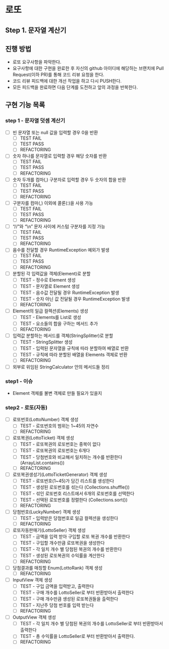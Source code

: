 # 로또
## Step 1. 문자열 계산기
## 진행 방법
* 로또 요구사항을 파악한다.
* 요구사항에 대한 구현을 완료한 후 자신의 github 아이디에 해당하는 브랜치에 Pull Request(이하 PR)를 통해 코드 리뷰 요청을 한다.
* 코드 리뷰 피드백에 대한 개선 작업을 하고 다시 PUSH한다.
* 모든 피드백을 완료하면 다음 단계를 도전하고 앞의 과정을 반복한다.

## 구현 기능 목록

### step 1 - 문자열 덧셈 계산기
- [ ] 빈 문자열 또는 null 값을 입력할 경우 0을 반환
    - [ ] TEST FAIL
    - [ ] TEST PASS
    - [ ] REFACTORING
- [ ] 숫자 하나를 문자열로 입력할 경우 해당 숫자를 반환
    - [ ] TEST FAIL
    - [ ] TEST PASS
    - [ ] REFACTORING
- [ ] 숫자 두개를 컴마(,) 구분자로 입력할 경우 두 숫자의 합을 반환
    - [ ] TEST FAIL
    - [ ] TEST PASS
    - [ ] REFACTORING
- [ ] 구분자를 컴마(,) 이외에 콜론(:)을 사용 가능
    - [ ] TEST FAIL
    - [ ] TEST PASS
    - [ ] REFACTORING
- [ ] “//”와 “\n” 문자 사이에 커스텀 구분자를 지정 가능
    - [ ] TEST FAIL
    - [ ] TEST PASS
    - [ ] REFACTORING
- [ ] 음수를 전달할 경우 RuntimeException 예외가 발생
    - [ ] TEST FAIL
    - [ ] TEST PASS
    - [ ] REFACTORING
- [ ] 분할된 각 입력값을 객체(Element)로 분할
    - [ ] TEST - 정수로 Element 생성
    - [ ] TEST - 문자열로 Element 생성
    - [ ] TEST - 음수값 전달될 경우 RuntimeException 발생
    - [ ] TEST - 숫자 아닌 값 전달될 경우 RuntimeException 발생
    - [ ] REFACTORING
- [ ] Element의 일급 컬렉션(Elements) 생성
    - [ ] TEST - Elements를 List로 생성
    - [ ] TEST - 요소들의 합을 구하는 메서드 추가
    - [ ] REFACTORING
- [ ] 입력값 분할하는 메서드를 객체(StringSplitter)로 분할
    - [ ] TEST - StringSplitter 생성
    - [ ] TEST - 입력된 문자열을 규칙에 따라 분할하여 배열로 반환
    - [ ] TEST - 규칙에 따라 분할된 배열을 Elements 객체로 반환
    - [ ] REFACTORING
- [ ] 외부로 위임된 StringCalculator 안의 메서드들 정리

### step1 - 이슈
- Element 객체를 불변 객체로 만들 필요가 있을지


### step2 - 로또(자동)
- [ ] 로또번호(LottoNumber) 객체 생성
    - [ ] TEST - 로또번호의 범위는 1~45의 자연수
    - [ ] REFACTORING
- [ ] 로또복권(LottoTicket) 객체 생성
    - [ ] TEST - 로또복권의 로또번호는 중복이 없다
    - [ ] TEST - 로또복권의 로또번호는 6개다
    - [ ] TEST - 당첨번호와 비교해서 일치하는 개수를 반환한다 (ArrayList.contains())
    - [ ] REFACTORING
- [ ] 로또복권생성기(LottoTicketGenerator) 객체 생성
    - [ ] TEST - 로또번호(1~45)가 담긴 리스트를 생성한다
    - [ ] TEST - 생성된 로또번호를 섞는다 (Collections.shuffle())
    - [ ] TEST - 섞인 로또번호 리스트에서 6개의 로또번호를 선택한다
    - [ ] TEST - 선택된 로또번호를 정렬한다 (Collections.sort())
    - [ ] REFACTORING
- [ ] 당첨번호(LuckyNumber) 객체 생성
    - [ ] TEST - 입력받은 당첨번호로 일급 컬렉션을 생성한다
    - [ ] REFACTORING
- [ ] 로또자동판매기(LottoSeller) 객체 생성
    - [ ] TEST - 금액을 입력 받아 구입할 로또 복권 개수를 반환한다
    - [ ] TEST - 구입할 개수만큼 로또복권을 생성한다
    - [ ] TEST - 각 일치 개수 별 당첨된 복권의 개수를 반환한다
    - [ ] TEST - 생성된 로또복권의 수익률을 계산한다
    - [ ] REFACTORING
- [ ] 당첨결과를 매칭할 Enum(LottoRank) 객체 생성
    - [ ] REFACTORING
- [ ] InputView 객체 생성
    - [ ] TEST - 구입 금액을 입력받고, 출력한다
    - [ ] TEST - 구매 개수를 LottoSeller로 부터 반환받아서 출력한다
    - [ ] TEST - 구매 개수만큼 생성된 로또복권들을 출력한다
    - [ ] TEST - 지난주 당첨 번호를 입력 받는다
    - [ ] REFACTORING
- [ ] OutputView 객체 생성
    - [ ] TEST - 각 일치 개수 별 당첨된 복권의 개수를 LottoSeller로 부터 반환받아서 출력한다
    - [ ] TEST - 총 수익률을 LottoSeller로 부터 반환받아서 출력한다.
    - [ ] REFACTORING
